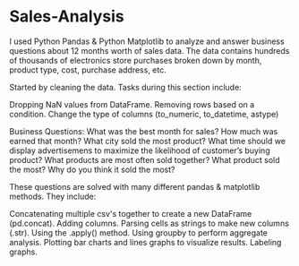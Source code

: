 # Sales-Analysis
I used Python Pandas & Python Matplotlib to analyze and answer business questions about 12 months worth of sales data. The data contains hundreds of thousands of electronics store purchases broken down by month, product type, cost, purchase address, etc.

Started by cleaning the data. Tasks during this section include:

Dropping NaN values from DataFrame. Removing rows based on a condition. Change the type of columns (to_numeric, to_datetime, astype)

Business Questions: 
What was the best month for sales? 
How much was earned that month? What city sold the most product? 
What time should we display advertisemens to maximize the likelihood of customer’s buying product? 
What products are most often sold together? 
What product sold the most? 
Why do you think it sold the most?

These questions are solved with many different pandas & matplotlib methods. They include:

Concatenating multiple csv's together to create a new DataFrame (pd.concat).
Adding columns. 
Parsing cells as strings to make new columns (.str). 
Using the .apply() method. 
Using groupby to perform aggregate analysis. 
Plotting bar charts and lines graphs to visualize results. 
Labeling graphs.
